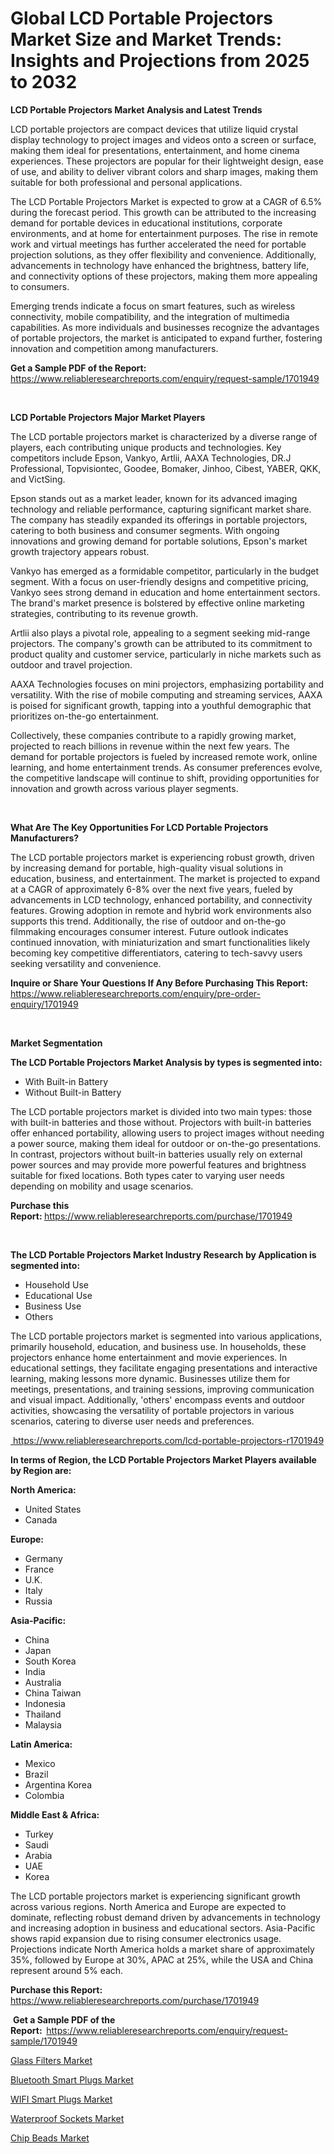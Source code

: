 <p><h1>Global LCD Portable Projectors Market Size and Market Trends: Insights and Projections from 2025 to 2032</h1></p><p><strong>LCD Portable Projectors Market Analysis and Latest Trends</strong></p>
<p><p>LCD portable projectors are compact devices that utilize liquid crystal display technology to project images and videos onto a screen or surface, making them ideal for presentations, entertainment, and home cinema experiences. These projectors are popular for their lightweight design, ease of use, and ability to deliver vibrant colors and sharp images, making them suitable for both professional and personal applications.</p><p>The LCD Portable Projectors Market is expected to grow at a CAGR of 6.5% during the forecast period. This growth can be attributed to the increasing demand for portable devices in educational institutions, corporate environments, and at home for entertainment purposes. The rise in remote work and virtual meetings has further accelerated the need for portable projection solutions, as they offer flexibility and convenience. Additionally, advancements in technology have enhanced the brightness, battery life, and connectivity options of these projectors, making them more appealing to consumers.</p><p>Emerging trends indicate a focus on smart features, such as wireless connectivity, mobile compatibility, and the integration of multimedia capabilities. As more individuals and businesses recognize the advantages of portable projectors, the market is anticipated to expand further, fostering innovation and competition among manufacturers.</p></p>
<p><strong>Get a Sample PDF of the Report:&nbsp;</strong> <a href="https://www.reliableresearchreports.com/enquiry/request-sample/1701949?utm_campaign=31&utm_medium=2&utm_source=Github&utm_content=ia&utm_term=11022025&utm_id=lcd-portable-projectors">https://www.reliableresearchreports.com/enquiry/request-sample/1701949</a></p>
<p>&nbsp;</p>
<p><strong>LCD Portable Projectors Major Market Players</strong></p>
<p><p>The LCD portable projectors market is characterized by a diverse range of players, each contributing unique products and technologies. Key competitors include Epson, Vankyo, Artlii, AAXA Technologies, DR.J Professional, Topvisiontec, Goodee, Bomaker, Jinhoo, Cibest, YABER, QKK, and VictSing.</p><p>Epson stands out as a market leader, known for its advanced imaging technology and reliable performance, capturing significant market share. The company has steadily expanded its offerings in portable projectors, catering to both business and consumer segments. With ongoing innovations and growing demand for portable solutions, Epson's market growth trajectory appears robust.</p><p>Vankyo has emerged as a formidable competitor, particularly in the budget segment. With a focus on user-friendly designs and competitive pricing, Vankyo sees strong demand in education and home entertainment sectors. The brand's market presence is bolstered by effective online marketing strategies, contributing to its revenue growth.</p><p>Artlii also plays a pivotal role, appealing to a segment seeking mid-range projectors. The company's growth can be attributed to its commitment to product quality and customer service, particularly in niche markets such as outdoor and travel projection.</p><p>AAXA Technologies focuses on mini projectors, emphasizing portability and versatility. With the rise of mobile computing and streaming services, AAXA is poised for significant growth, tapping into a youthful demographic that prioritizes on-the-go entertainment.</p><p>Collectively, these companies contribute to a rapidly growing market, projected to reach billions in revenue within the next few years. The demand for portable projectors is fueled by increased remote work, online learning, and home entertainment trends. As consumer preferences evolve, the competitive landscape will continue to shift, providing opportunities for innovation and growth across various player segments.</p></p>
<p>&nbsp;</p>
<p><strong>What Are The Key Opportunities For LCD Portable Projectors Manufacturers?</strong></p>
<p><p>The LCD portable projectors market is experiencing robust growth, driven by increasing demand for portable, high-quality visual solutions in education, business, and entertainment. The market is projected to expand at a CAGR of approximately 6-8% over the next five years, fueled by advancements in LCD technology, enhanced portability, and connectivity features. Growing adoption in remote and hybrid work environments also supports this trend. Additionally, the rise of outdoor and on-the-go filmmaking encourages consumer interest. Future outlook indicates continued innovation, with miniaturization and smart functionalities likely becoming key competitive differentiators, catering to tech-savvy users seeking versatility and convenience.</p></p>
<p><strong>Inquire or Share Your Questions If Any Before Purchasing This Report:</strong> <a href="https://www.reliableresearchreports.com/enquiry/pre-order-enquiry/1701949?utm_campaign=31&utm_medium=2&utm_source=Github&utm_content=ia&utm_term=11022025&utm_id=lcd-portable-projectors">https://www.reliableresearchreports.com/enquiry/pre-order-enquiry/1701949</a></p>
<p>&nbsp;</p>
<p><strong>Market Segmentation</strong></p>
<p><strong>The LCD Portable Projectors Market Analysis by types is segmented into:</strong></p>
<p><ul><li>With Built-in Battery</li><li>Without Built-in Battery</li></ul></p>
<p><p>The LCD portable projectors market is divided into two main types: those with built-in batteries and those without. Projectors with built-in batteries offer enhanced portability, allowing users to project images without needing a power source, making them ideal for outdoor or on-the-go presentations. In contrast, projectors without built-in batteries usually rely on external power sources and may provide more powerful features and brightness suitable for fixed locations. Both types cater to varying user needs depending on mobility and usage scenarios.</p></p>
<p><strong>Purchase this Report:&nbsp;</strong><a href="https://www.reliableresearchreports.com/purchase/1701949?utm_campaign=31&utm_medium=2&utm_source=Github&utm_content=ia&utm_term=11022025&utm_id=lcd-portable-projectors">https://www.reliableresearchreports.com/purchase/1701949</a></p>
<p>&nbsp;</p>
<p><strong>The LCD Portable Projectors Market Industry Research by Application is segmented into:</strong></p>
<p><ul><li>Household Use</li><li>Educational Use</li><li>Business Use</li><li>Others</li></ul></p>
<p><p>The LCD portable projectors market is segmented into various applications, primarily household, education, and business use. In households, these projectors enhance home entertainment and movie experiences. In educational settings, they facilitate engaging presentations and interactive learning, making lessons more dynamic. Businesses utilize them for meetings, presentations, and training sessions, improving communication and visual impact. Additionally, 'others' encompass events and outdoor activities, showcasing the versatility of portable projectors in various scenarios, catering to diverse user needs and preferences.</p></p>
<p><a href="https://www.reliableresearchreports.com/lcd-portable-projectors-r1701949?utm_campaign=31&utm_medium=2&utm_source=Github&utm_content=ia&utm_term=11022025&utm_id=lcd-portable-projectors">&nbsp;https://www.reliableresearchreports.com/lcd-portable-projectors-r1701949</a></p>
<p><strong>In terms of Region, the LCD Portable Projectors Market Players available by Region are:</strong></p>
<p>
    <p> <strong> North America: </strong>
        <ul>
            <li>United States</li>
            <li>Canada</li>
        </ul>
        </p> 
    <p> <strong> Europe: </strong>
        <ul>
            <li>Germany</li>
            <li>France</li>
            <li>U.K.</li>
            <li>Italy</li>
            <li>Russia</li>
        </ul>
        </p> 
    <p> <strong> Asia-Pacific: </strong>
        <ul>
            <li>China</li>
            <li>Japan</li>
            <li>South Korea</li>
            <li>India</li>
            <li>Australia</li>
            <li>China Taiwan</li>
            <li>Indonesia</li>
            <li>Thailand</li>
            <li>Malaysia</li>
        </ul>
        </p> 
    <p> <strong> Latin America: </strong>
        <ul>
            <li>Mexico</li>
            <li>Brazil</li>
            <li>Argentina Korea</li>
            <li>Colombia</li>
        </ul>
        </p> 
    <p> <strong> Middle East & Africa: </strong>
        <ul>
            <li>Turkey</li>
            <li>Saudi</li>
            <li>Arabia</li>
            <li>UAE</li>
            <li>Korea</li>
        </ul>
    </p>
    </p>
<p><p>The LCD portable projectors market is experiencing significant growth across various regions. North America and Europe are expected to dominate, reflecting robust demand driven by advancements in technology and increasing adoption in business and educational sectors. Asia-Pacific shows rapid expansion due to rising consumer electronics usage. Projections indicate North America holds a market share of approximately 35%, followed by Europe at 30%, APAC at 25%, while the USA and China represent around 5% each.</p></p>
<p><strong>Purchase this Report: </strong><a href="https://www.reliableresearchreports.com/purchase/1701949?utm_campaign=31&utm_medium=2&utm_source=Github&utm_content=ia&utm_term=11022025&utm_id=lcd-portable-projectors">https://www.reliableresearchreports.com/purchase/1701949</a></p>
<p>&nbsp;<strong>Get a Sample PDF of the Report:&nbsp;&nbsp;</strong><a href="https://www.reliableresearchreports.com/enquiry/request-sample/1701949?utm_campaign=31&utm_medium=2&utm_source=Github&utm_content=ia&utm_term=11022025&utm_id=lcd-portable-projectors">https://www.reliableresearchreports.com/enquiry/request-sample/1701949</a></p>
<p><strong></strong></p>
<p><p><a href="https://github.com/hunanuzmez/Market-Research-Report-List-1/blob/main/glass-filters-market.md?utm_campaign=31&utm_medium=2&utm_source=Github&utm_content=ia&utm_term=11022025&utm_id=lcd-portable-projectors">Glass Filters Market</a></p><p><a href="https://github.com/chikenmhamdi/Market-Research-Report-List-1/blob/main/bluetooth-smart-plugs-market.md?utm_campaign=31&utm_medium=2&utm_source=Github&utm_content=ia&utm_term=11022025&utm_id=lcd-portable-projectors">Bluetooth Smart Plugs Market</a></p><p><a href="https://github.com/benhaeneye/Market-Research-Report-List-1/blob/main/wifi-smart-plugs-market.md?utm_campaign=31&utm_medium=2&utm_source=Github&utm_content=ia&utm_term=11022025&utm_id=lcd-portable-projectors">WIFI Smart Plugs Market</a></p><p><a href="https://github.com/ajatawlasta/Market-Research-Report-List-1/blob/main/waterproof-sockets-market.md?utm_campaign=31&utm_medium=2&utm_source=Github&utm_content=ia&utm_term=11022025&utm_id=lcd-portable-projectors">Waterproof Sockets Market</a></p><p><a href="https://github.com/mriwacraane/Market-Research-Report-List-1/blob/main/chip-beads-market.md?utm_campaign=31&utm_medium=2&utm_source=Github&utm_content=ia&utm_term=11022025&utm_id=lcd-portable-projectors">Chip Beads Market</a></p></p>